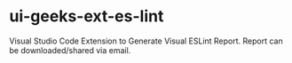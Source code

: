 # ui-geeks-ext-es-lint
Visual Studio Code Extension to Generate Visual ESLint Report. Report can be downloaded/shared via email.
